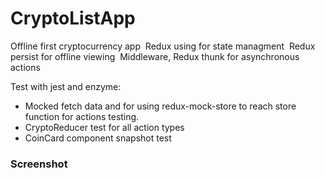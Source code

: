 # CryptoListApp
Offline first cryptocurrency app&nbsp;
Redux using for state managment&nbsp;
Redux persist for offline viewing&nbsp;
Middleware, Redux thunk for asynchronous actions &nbsp;&nbsp;

Test with jest and enzyme:
  - Mocked fetch data and for using redux-mock-store to reach store function for actions testing.
  - CryptoReducer test for all action types
  - CoinCard component snapshot test
  
  ### Screenshot
